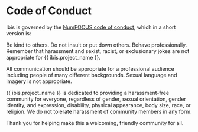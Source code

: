 # Code of Conduct

Ibis is governed by the
[NumFOCUS code of conduct](https://numfocus.org/code-of-conduct),
which in a short version is:

Be kind to others. Do not insult or put down others. Behave professionally.
Remember that harassment and sexist, racist, or exclusionary jokes are not
appropriate for {{ ibis.project_name }}.

All communication should be appropriate for a professional audience
including people of many different backgrounds. Sexual language and
imagery is not appropriate.

{{ ibis.project_name }} is dedicated to providing a harassment-free community for everyone,
regardless of gender, sexual orientation, gender identity, and expression,
disability, physical appearance, body size, race, or religion. We do not
tolerate harassment of community members in any form.

Thank you for helping make this a welcoming, friendly community for all.
